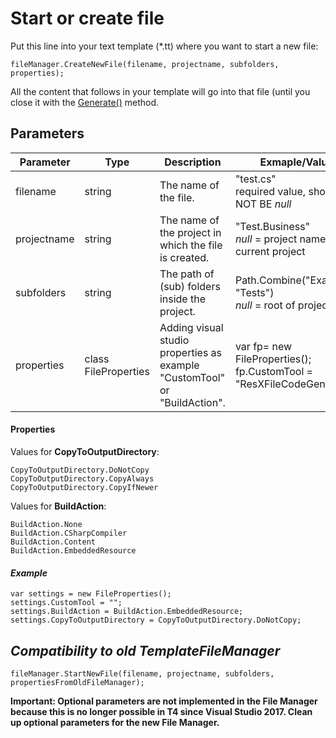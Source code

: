 # Start or create file

Put this line into your text template (*.tt) where you want to start a new file:

```
fileManager.CreateNewFile(filename, projectname, subfolders, properties);
```

All the content that follows in your template will go into that file (until you close it with the [Generate()](07-Proceed-to-generate-files.md) method. 



## Parameters

| Parameter   | Type                 | Description                                                  | Exmaple/Value                                                |
| ----------- | -------------------- | ------------------------------------------------------------ | ------------------------------------------------------------ |
| filename    | string               | The name of the file.                                        | "test.cs"<br />required value, should NOT BE *null*          |
| projectname | string               | The name of the project in which the file is created.        | "Test.Business"<br />*null* = project name of current project |
| subfolders  | string               | The path of (sub) folders inside the project.                | Path.Combine("Example", "Tests")<br />*null* = root of project |
| properties  | class FileProperties | Adding visual studio properties as example "CustomTool" or "BuildAction". | var fp= new FileProperties();<br />fp.CustomTool = "ResXFileCodeGenerator" |

#### Properties

Values for **CopyToOutputDirectory**:

```
CopyToOutputDirectory.DoNotCopy
CopyToOutputDirectory.CopyAlways
CopyToOutputDirectory.CopyIfNewer
```

Values for **BuildAction**:

```
BuildAction.None
BuildAction.CSharpCompiler
BuildAction.Content
BuildAction.EmbeddedResource
```

#### *Example* 

```
var settings = new FileProperties();
settings.CustomTool = "";
settings.BuildAction = BuildAction.EmbeddedResource;
settings.CopyToOutputDirectory = CopyToOutputDirectory.DoNotCopy;
```

## *Compatibility to old TemplateFileManager*

```
fileManager.StartNewFile(filename, projectname, subfolders, propertiesFromOldFileManager);
```

**Important: Optional parameters are not implemented in the File Manager because this is no longer possible in T4 since Visual Studio 2017. Clean up optional parameters for the new File Manager.**
